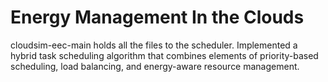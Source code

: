 # Energy Management In the Clouds
cloudsim-eec-main holds all the files to the scheduler.
Implemented a hybrid task scheduling algorithm that combines elements of priority-based scheduling, load balancing, and energy-aware resource management.